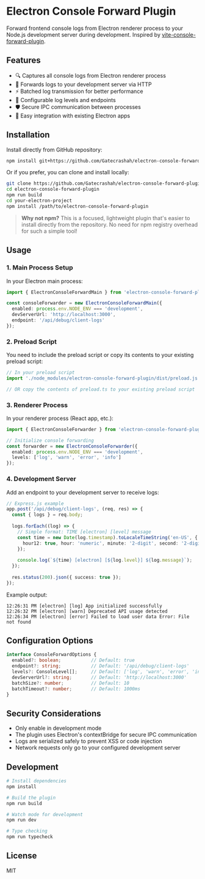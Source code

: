 # Electron Console Forward Plugin

Forward frontend console logs from Electron renderer process to your Node.js development server during development. Inspired by [vite-console-forward-plugin](https://github.com/mitsuhiko/vite-console-forward-plugin).

## Features

- 🔍 Captures all console logs from Electron renderer process
- 📡 Forwards logs to your development server via HTTP
- ⚡ Batched log transmission for better performance
- 🎯 Configurable log levels and endpoints
- 🛡️ Secure IPC communication between processes
- 🔧 Easy integration with existing Electron apps

## Installation

Install directly from GitHub repository:

```bash
npm install git+https://github.com/Gatecrashah/electron-console-forward-plugin.git
```

Or if you prefer, you can clone and install locally:

```bash
git clone https://github.com/Gatecrashah/electron-console-forward-plugin.git
cd electron-console-forward-plugin
npm run build
cd your-electron-project
npm install /path/to/electron-console-forward-plugin
```

> **Why not npm?** This is a focused, lightweight plugin that's easier to install directly from the repository. No need for npm registry overhead for such a simple tool!

## Usage

### 1. Main Process Setup

In your Electron main process:

```typescript
import { ElectronConsoleForwardMain } from 'electron-console-forward-plugin';

const consoleForwarder = new ElectronConsoleForwardMain({
  enabled: process.env.NODE_ENV === 'development',
  devServerUrl: 'http://localhost:3000',
  endpoint: '/api/debug/client-logs'
});
```

### 2. Preload Script

You need to include the preload script or copy its contents to your existing preload script:

```typescript
// In your preload script
import './node_modules/electron-console-forward-plugin/dist/preload.js';

// OR copy the contents of preload.ts to your existing preload script
```

### 3. Renderer Process

In your renderer process (React app, etc.):

```typescript
import { ElectronConsoleForwarder } from 'electron-console-forward-plugin';

// Initialize console forwarding
const forwarder = new ElectronConsoleForwarder({
  enabled: process.env.NODE_ENV === 'development',
  levels: ['log', 'warn', 'error', 'info']
});
```

### 4. Development Server

Add an endpoint to your development server to receive logs:

```typescript
// Express.js example
app.post('/api/debug/client-logs', (req, res) => {
  const { logs } = req.body;
  
  logs.forEach((log) => {
    // Simple format: TIME [electron] [level] message  
    const time = new Date(log.timestamp).toLocaleTimeString('en-US', {
      hour12: true, hour: 'numeric', minute: '2-digit', second: '2-digit'
    });
    
    console.log(`${time} [electron] [${log.level}] ${log.message}`);
  });
  
  res.status(200).json({ success: true });
});
```

Example output:
```
12:26:31 PM [electron] [log] App initialized successfully
12:26:32 PM [electron] [warn] Deprecated API usage detected
12:26:34 PM [electron] [error] Failed to load user data Error: File not found
```

## Configuration Options

```typescript
interface ConsoleForwardOptions {
  enabled?: boolean;           // Default: true
  endpoint?: string;           // Default: '/api/debug/client-logs'
  levels?: ConsoleLevel[];     // Default: ['log', 'warn', 'error', 'info', 'debug']
  devServerUrl?: string;       // Default: 'http://localhost:3000'
  batchSize?: number;          // Default: 10
  batchTimeout?: number;       // Default: 1000ms
}
```

## Security Considerations

- Only enable in development mode
- The plugin uses Electron's contextBridge for secure IPC communication
- Logs are serialized safely to prevent XSS or code injection
- Network requests only go to your configured development server

## Development

```bash
# Install dependencies
npm install

# Build the plugin
npm run build

# Watch mode for development
npm run dev

# Type checking
npm run typecheck
```

## License

MIT